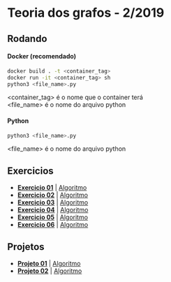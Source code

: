 Teoria dos grafos - 2/2019
===

## Rodando

#### Docker (recomendado)

```bash
docker build . -t <container_tag>
docker run -it <container_tag> sh
python3 <file_name>.py
```
<container_tag> é o nome que o container terá  
<file_name> é o nome do arquivo python  

#### Python
```bash
python3 <file_name>.py
```
<file_name> é o nome do arquivo python

## Exercicios

- **[Exercicio 01](./textos/exercicio01.md)**  | [Algoritmo](./algoritmos/exercicio01.py)
- **[Exercicio 02](./textos/exercicio02.md)**  | [Algoritmo](./algoritmos/exercicio02.py)
- **[Exercicio 03](./textos/exercicio03.md)**  | [Algoritmo](./algoritmos/exercicio03.py)
- **[Exercicio 04]()**                        | [Algoritmo](./algoritmos/exercicio04.py)
- **[Exercicio 05](./textos/exercicio05.md)**  | [Algoritmo](./algoritmos/exercicio05.py)
- **[Exercicio 06]()**                        | [Algoritmo](./algoritmos/exercicio06.py)

## Projetos

- **[Projeto 01](./projeto01/README.md)**       | [Algoritmo](./projeto01/projeto01.py)
- **[Projeto 02](./projeto02/README.md)**       | [Algoritmo](./projeto02/main.py)
